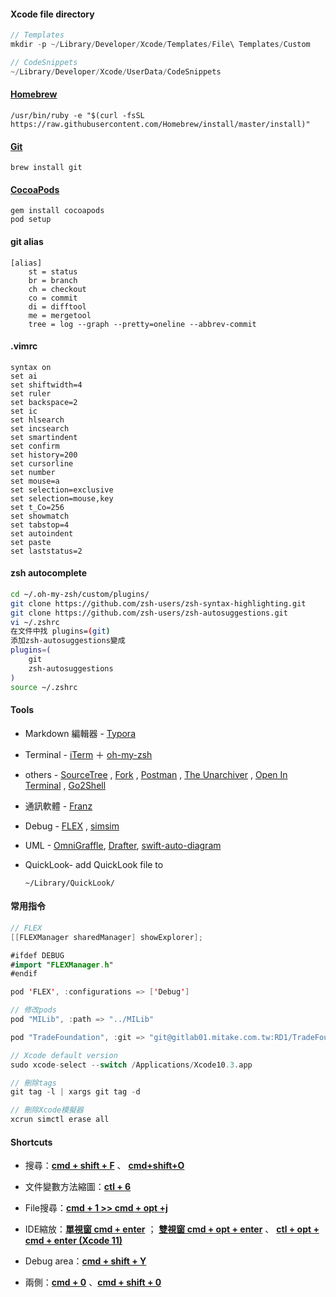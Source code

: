 #### Xcode file directory

```objective-c
// Templates
mkdir -p ~/Library/Developer/Xcode/Templates/File\ Templates/Custom

// CodeSnippets
~/Library/Developer/Xcode/UserData/CodeSnippets
```

#### [Homebrew](https://brew.sh/)

```
/usr/bin/ruby -e "$(curl -fsSL https://raw.githubusercontent.com/Homebrew/install/master/install)"
```

#### [Git](https://git-scm.com/)

```
brew install git
```

#### [CocoaPods](https://cocoapods.org/)

```
gem install cocoapods 
pod setup
```

#### git alias

```
[alias]
	st = status
	br = branch
	ch = checkout
	co = commit
	di = difftool
	me = mergetool
	tree = log --graph --pretty=oneline --abbrev-commit
```

#### .vimrc

```
syntax on
set ai
set shiftwidth=4
set ruler
set backspace=2
set ic
set hlsearch
set incsearch
set smartindent
set confirm
set history=200
set cursorline
set number
set mouse=a
set selection=exclusive
set selection=mouse,key
set t_Co=256
set showmatch
set tabstop=4
set autoindent
set paste
set laststatus=2
```

#### zsh autocomplete

```sh
cd ~/.oh-my-zsh/custom/plugins/
git clone https://github.com/zsh-users/zsh-syntax-highlighting.git
git clone https://github.com/zsh-users/zsh-autosuggestions.git
vi ~/.zshrc
在文件中找 plugins=(git)
添加zsh-autosuggestions變成
plugins=(
	git
	zsh-autosuggestions
)
source ~/.zshrc  
```

#### Tools

* Markdown 編輯器 -  [Typora](https://typora.io/)

* Terminal -  [iTerm](https://www.iterm2.com/) ＋ [oh-my-zsh](http://ohmyz.sh/) 

* others -   [SourceTree](https://www.sourcetreeapp.com/)  ,  [Fork](https://git-fork.com/) ,  [Postman](https://www.getpostman.com/) ,  [The Unarchiver](https://theunarchiver.com/) ,   [Open In Terminal](https://github.com/Ji4n1ng/OpenInTerminal) ,  [Go2Shell](https://apps.apple.com/tw/app/go2shell/id445770608?mt=12)

* 通訊軟體 -  [Franz](https://meetfranz.com)

* Debug - [FLEX](https://github.com/Flipboard/FLEX) , [simsim](https://github.com/dsmelov/simsim)

* UML - [OmniGraffle](https://www.omnigroup.com/omnigraffle/), [Drafter](https://github.com/L-Zephyr/Drafter), [swift-auto-diagram](https://github.com/yoshimkd/swift-auto-diagram)

* QuickLook- add QuickLook file to 

  ```
  ~/Library/QuickLook/
  ```


#### 常用指令

```swift
// FLEX
[[FLEXManager sharedManager] showExplorer];

#ifdef DEBUG
#import "FLEXManager.h"
#endif

pod 'FLEX', :configurations => ['Debug']

// 修改pods
pod "MILib", :path => "../MILib"

pod "TradeFoundation", :git => "git@gitlab01.mitake.com.tw:RD1/TradeFoundation.git", :branch => '問題/92868_期貨下單畫面流動性風險欄位跑版'

// Xcode default version
sudo xcode-select --switch /Applications/Xcode10.3.app

// 刪除tags
git tag -l | xargs git tag -d 

// 刪除Xcode模擬器
xcrun simctl erase all
```

#### Shortcuts

* 搜尋：**<u>cmd + shift + F</u>**  、 **<u>cmd+shift+O</u>**

* 文件變數方法縮圖：**<u>ctl + 6</u>**

* File搜尋：<u>**cmd + 1 >> cmd + opt +j**</u>

* IDE縮放：**<u>單視窗 cmd + enter</u>** ； **<u>雙視窗 cmd + opt + enter</u>** 、 **<u>ctl + opt + cmd + enter (Xcode 11)</u>**

* Debug area：**<u>cmd + shift + Y</u>**

* 兩側：**<u>cmd + 0</u>** 、**<u>cmd + shift + 0</u>** 

